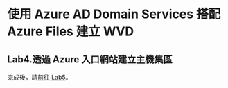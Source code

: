 # 使用 Azure AD Domain Services 搭配 Azure Files 建立 WVD

## Lab4.透過 Azure 入口網站建立主機集區

 完成後，請[前往 Lab5](https://github.com/BrianHsing/Azure-Windows-Virtual-Desktop/blob/master/Lab5.md)。<br>